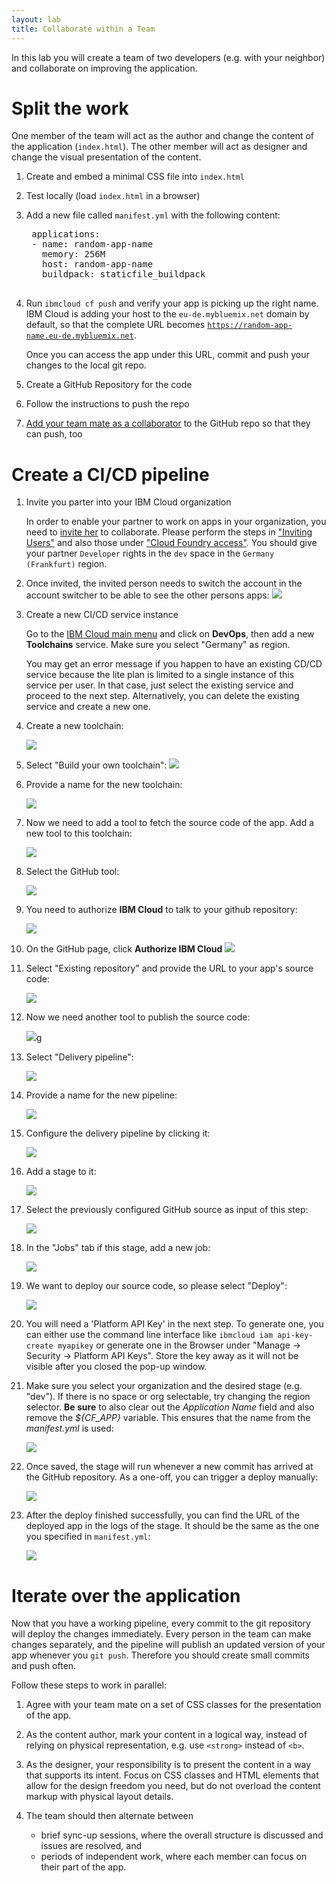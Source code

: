 ```yaml
---
layout: lab
title: Collaborate within a Team
---
```


In this lab you will create a team of two developers (e.g. with your neighbor) and collaborate on improving the application.

# Split the work

One member of the team will act as the author and change the content of the application (`index.html`). The other member will act as designer and change the visual presentation of the content.

1. Create and embed a minimal CSS file into `index.html`
1. Test locally (load `index.html` in a browser)
1. Add a new file called `manifest.yml` with the following content:

    <pre>
    applications:
    - name: <span class="app_name">random-app-name</span>
      memory: 256M
      host: <span class="app_name">random-app-name</span>
      buildpack: staticfile_buildpack
    </pre>

2. Run `ibmcloud cf push` and verify your app is picking up the right name. IBM Cloud is adding your host to the `eu-de.mybluemix.net` domain by default, so that the complete URL becomes <code><a href="#" class="app_name">https://<span class="app_name">random-app-name</span>.eu-de.mybluemix.net</a></code>.

   Once you can access the app under this URL, commit and push your changes to the local git repo.
3. Create a GitHub Repository for the code
4. Follow the instructions to push the repo
5. [Add your team mate as a collaborator](https://help.github.com/articles/inviting-collaborators-to-a-personal-repository/) to the GitHub repo so that they can push, too

# Create a CI/CD pipeline

1. Invite you parter into your IBM Cloud organization

   In order to enable your partner to work on apps in your organization, you need to [invite her](https://cloud.ibm.com/docs/iam?topic=iam-iamuserinv) to collaborate. Please perform the steps in ["Inviting Users"](https://cloud.ibm.com/docs/iam?topic=iam-iamuserinv#inviting-users) and also those under ["Cloud Foundry access"](https://cloud.ibm.com/docs/iam?topic=iam-iamuserinv#invite_cf). You should give your partner `Developer` rights in the `dev` space in the `Germany (Frankfurt)` region.

1.  Once invited, the invited person needs to switch the account in the account switcher to be able to see the other persons apps:
    ![](switch-account.png)

1.  Create a new CI/CD service instance

    Go to the [IBM Cloud main menu](https://cloud.ibm.com/) and click on **DevOps**, then add a new **Toolchains** service. Make sure you select "Germany" as region.

    You may get an error message if you happen to have an existing CD/CD service because the lite plan is limited to a single instance of this service per user. In that case, just select the existing service and proceed to the next step. Alternatively, you can delete the existing service and create a new one.

2.  Create a new toolchain:

    ![](create.png)

3.  Select "Build your own toolchain":
    ![](byo.png)

4.  Provide a name for the new toolchain:

    ![](byo-config.png)

5.  Now we need to add a tool to fetch the source code of the app. Add a new tool to this toolchain:

    ![](add-tool.png)

6.  Select the GitHub tool:

    ![](github.png)

7.  You need to authorize **IBM Cloud** to talk to your github repository:

    ![](github-auth.png)

8.  On the GitHub page, click **Authorize IBM Cloud**
    ![](github-auth2.png)

9.  Select "Existing repository" and provide the URL to your app's source code:

    ![](git-configure.png)

10. Now we need another tool to publish the source code:

    ![](add-tool.png)g

11. Select "Delivery pipeline":

    ![](delivery-pipeline.png)

12. Provide a name for the new pipeline:

    ![](delivery-pipeline-name.png)

13. Configure the delivery pipeline by clicking it:

    ![](configure-pipeline.png)

14. Add a stage to it:

    ![](add-stage.png)

15. Select the previously configured GitHub source as input of this step:

    ![](stage-input.png)

16. In the "Jobs" tab if this stage, add a new job:

    ![](stage-add-job.png)

17. We want to deploy our source code, so please select "Deploy":

    ![](stage-deploy.png)

18. You will need a 'Platform API Key' in the next step. To generate one, you can either use the command line interface like `ibmcloud iam api-key-create myapikey` or generate one in the Browser under "Manage -> Security -> Platform API Keys". Store the key away as it will not be visible after you closed the pop-up window.

19. Make sure you select your organization and the desired stage (e.g. "dev"). If there is no space or org selectable, try changing the region selector. **Be sure** to also clear out the _Application Name_ field and also remove the _${CF_APP}_ variable. This ensures that the name from the _manifest.yml_ is used:

    ![](org-space.png)

20. Once saved, the stage will run whenever a new commit has arrived at the GitHub repository. As a one-off, you can trigger a deploy manually:

    ![](stage-trigger.png)

21. After the deploy finished successfully, you can find the URL of the deployed app in the logs of the stage. It should be the same as the one you specified in `manifest.yml`:

    ![](logs.png)

# Iterate over the application

Now that you have a working pipeline, every commit to the git repository will deploy the changes immediately. Every person in the team can make changes separately, and the pipeline will publish an updated version of your app whenever you `git push`. Therefore you should create small commits and push often.

Follow these steps to work in parallel:

1.  Agree with your team mate on a set of CSS classes for the presentation of the app.
1.  As the content author, mark your content in a logical way, instead of relying on physical representation, e.g. use `<strong>` instead of `<b>`.
1.  As the designer, your responsibility is to present the content in a way that supports its intent. Focus on CSS classes and HTML elements that allow for the design freedom you need, but do not overload the content markup with physical layout details.
1.  The team should then alternate between

    - brief sync-up sessions, where the overall structure is discussed and issues are resolved, and
    - periods of independent work, where each member can focus on their part of the app.
